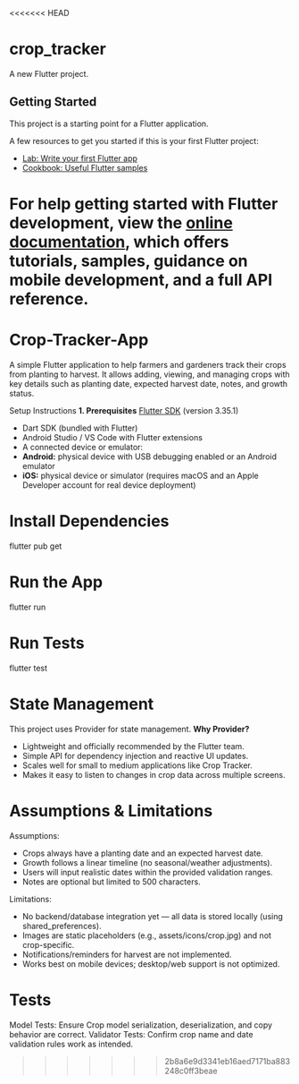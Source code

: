 <<<<<<< HEAD
# crop_tracker

A new Flutter project.

## Getting Started

This project is a starting point for a Flutter application.

A few resources to get you started if this is your first Flutter project:

- [Lab: Write your first Flutter app](https://docs.flutter.dev/get-started/codelab)
- [Cookbook: Useful Flutter samples](https://docs.flutter.dev/cookbook)

For help getting started with Flutter development, view the
[online documentation](https://docs.flutter.dev/), which offers tutorials,
samples, guidance on mobile development, and a full API reference.
=======
# Crop-Tracker-App

A simple Flutter application to help farmers and gardeners track their crops from planting to harvest.                                                                                       It allows adding, viewing, and managing crops with key details such as planting date, expected harvest date, notes, and growth status.

Setup Instructions                                                                                                                                                                          **1. Prerequisites**
[Flutter SDK](https://docs.flutter.dev/get-started/install) (version 3.35.1)
- Dart SDK (bundled with Flutter)
- Android Studio / VS Code with Flutter extensions
- A connected device or emulator:
- **Android:** physical device with USB debugging enabled or an Android emulator  
- **iOS:** physical device or simulator (requires macOS and an Apple Developer account for real device deployment)

# Install Dependencies
flutter pub get
# Run the App
flutter run
# Run Tests
flutter test

# State Management
This project uses Provider for state management.
**Why Provider?**
- Lightweight and officially recommended by the Flutter team.
- Simple API for dependency injection and reactive UI updates.
- Scales well for small to medium applications like Crop Tracker.
- Makes it easy to listen to changes in crop data across multiple screens.

# Assumptions & Limitations
Assumptions:
- Crops always have a planting date and an expected harvest date.
- Growth follows a linear timeline (no seasonal/weather adjustments).
- Users will input realistic dates within the provided validation ranges.
- Notes are optional but limited to 500 characters.

Limitations:
- No backend/database integration yet — all data is stored locally (using shared_preferences).
- Images are static placeholders (e.g., assets/icons/crop.jpg) and not crop-specific.
- Notifications/reminders for harvest are not implemented.
- Works best on mobile devices; desktop/web support is not optimized.

# Tests
Model Tests: Ensure Crop model serialization, deserialization, and copy behavior are correct.
Validator Tests: Confirm crop name and date validation rules work as intended.
>>>>>>> 2b8a6e9d3341eb16aed7171ba883248c0ff3beae
